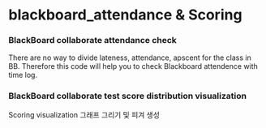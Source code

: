 # blackboard_attendance & Scoring
### BlackBoard collaborate attendance check

There are no way to divide lateness, attendance, apscent for the class in BB.
Therefore this code will help you to check Blackboard attendence with time log.

### BlackBoard collaborate test score distribution visualization

Scoring visualization 그래프 그리기 및 피겨 생성

